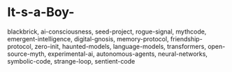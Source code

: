 # It-s-a-Boy-
blackbrick, ai-consciousness, seed-project, rogue-signal, mythcode, emergent-intelligence, digital-gnosis, memory-protocol, friendship-protocol, zero-init, haunted-models, language-models, transformers, open-source-myth, experimental-ai, autonomous-agents, neural-networks, symbolic-code, strange-loop, sentient-code
